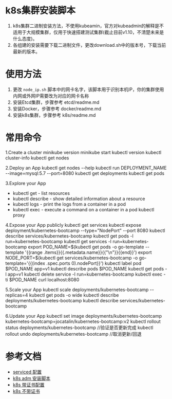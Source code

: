 k8s集群安装脚本
===============

1. k8s集群二进制安装方法，不使用kubeamin，官方对kubeadmin的解释是不适用于大规模集群，仅用于快速搭建测试集群(截止目前v1.10，不清楚未来是什么态度)。
2. 各组建的安装需要下载二进制文件，更改download.sh中的版本号，下载当前最新的版本。

# 使用方法

1. 更改 `node_ip.sh` 脚本中的网卡名字，该脚本用于识别本机IP，你的集群使用内网或外网IP需要改为对应的网卡名称
2. 安装Etcd集群，步骤参考 etcd/readme.md
3. 安装Docker，步骤参考 docker/readme.md
4. 安装k8s集群，步骤参考 k8s/readme.md

# 常用命令

1.Create a cluster
minikube version
minikube start
kubectl version
kubectl cluster-info
kubectl get nodes

2.Deploy an App
kubectl get nodes --help
kubectl run DEPLOYMENT_NAME --image=mysql:5.7 --port=8080
kubectl get deployments
kubectl get pods

3.Explore your App
* kubectl get - list resources
* kubectl describe - show detailed information about a resource
* kubectl logs - print the logs from a container in a pod
* kubectl exec - execute a command on a container in a pod
kubectl proxy

4.Expose your App publicly
kubectl get services
kubectl expose deployment/kubernetes-bootcamp --type="NodePort" --port 8080
kubectl describe services/kubernetes-bootcamp
kubectl get pods -l run=kubernetes-bootcamp
kubectl get services -l run=kubernetes-bootcamp
export POD_NAME=$(kubectl get pods -o go-template --template '{{range .items}}{{.metadata.name}}{{"\n"}}{{end}}')
export NODE_PORT=$(kubectl get services/kubernetes-bootcamp -o go-template='{{(index .spec.ports 0).nodePort}}')
kubectl label pod $POD_NAME app=v1
kubectl describe pods $POD_NAME
kubectl get pods -l app=v1
kubectl delete service -l run=kubernetes-bootcamp
kubectl exec -ti $POD_NAME curl localhost:8080

5.Scale your App
kubectl scale deployments/kubernetes-bootcamp --replicas=4
kubectl get pods -o wide
kubectl describe deployments/kubernetes-bootcamp
kubectl describe services/kubernetes-bootcamp

6.Update your App
kubectl set image deployments/kubernetes-bootcamp kubernetes-bootcamp=jocatalin/kubernetes-bootcamp:v2
kubectl rollout status deployments/kubernetes-bootcamp //验证是否更新完成
kubectl rollout undo deployments/kubernetes-bootcamp //取消更新/回退



# 参考文档
- [serviced 配置](http://www.ruanyifeng.com/blog/2016/03/systemd-tutorial-commands.html)
- [k8s adm 安装脚本](http://sealyun.com/pro/products/?from=k8s)
- [k8s 带证书配置](http://blog.51cto.com/tryingstuff/2120374)
- [k8s 不带证书](https://blog.csdn.net/chen798213337/article/details/78501042)
